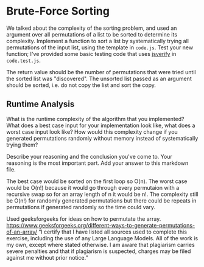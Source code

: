 # Brute-Force Sorting

We talked about the complexity of the sorting problem, and used an argument over
all permutations of a list to be sorted to determine its complexity. Implement
a function to sort a list by systematically trying all permutations of the input
list, using the template in `code.js`. Test your new function; I've provided
some basic testing code that uses [jsverify](https://jsverify.github.io/) in
`code.test.js`.

The return value should be the number of permutations that were tried until the
sorted list was "discovered". The unsorted list passed as an argument should be
sorted, i.e. do not copy the list and sort the copy.

## Runtime Analysis

What is the runtime complexity of the algorithm that you implemented? What does
a best case input for your implementation look like, what does a worst case
input look like? How would this complexity change if you generated permutations
randomly without memory instead of systematically trying them?

Describe your reasoning and the conclusion you've come to. Your reasoning is the
most important part. Add your answer to this markdown file.

The best case would be sorted on the first loop so O(n). The worst case would be O(n!) because it would go through every permutaion with a recursive swap so for an array length of n it would be n!. The complexity still be O(n!) for randomly generated permutations but there could be repeats in permutations if generated randomly so the time could vary.


Used geeksforgeeks for ideas on how to permutate the array. https://www.geeksforgeeks.org/different-ways-to-generate-permutations-of-an-array/ “I certify that I have listed all sources used to complete this exercise, including the use of any Large Language Models. All of the work is my own, except where stated otherwise. I am aware that plagiarism carries severe penalties and that if plagiarism is suspected, charges may be filed against me without prior notice.”
